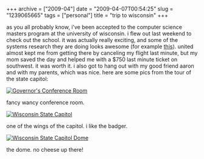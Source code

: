 +++
archive = ["2009-04"]
date = "2009-04-07T00:54:25"
slug = "1239065665"
tags = ["personal"]
title = "trip to wisconsin"
+++

as you all probably know, i've been accepted to the computer science
masters program at the university of wisconsin. i flew out last weekend to
check out the school. it was actually really exciting, and some of the
systems research they are doing looks awesome (for example [this][1]).
united almost kept me from getting there by canceling my flight last
minute, but my mom saved the day and helped me with a $750 last minute
ticket on southwest. it was worth it. i also got to hang out with my good
friend aaron and with my parents, which was nice. here are some pics from
the tour of the state capitol: 

[![Governor's Conference Room][2]][3]

fancy wancy conference room. 

[![Wisconsin State Capitol][4]][5]

one of the wings of the capitol. i like the badger. 

[![Wisconsin State Capitol Dome][6]][7]

the dome. no cheese up there!

[1]: http://pages.cs.wisc.edu/~swift/projects/drivers.html
[2]: http://farm4.static.flickr.com/3411/3417043592_6b446e73e5.jpg
[3]: http://www.flickr.com/photos/28471535@N02/3417043592 (View 'Governor's Conference Room' on Flickr.com)
[4]: http://farm4.static.flickr.com/3646/3417041988_8568d22e02.jpg
[5]: http://www.flickr.com/photos/28471535@N02/3417041988 (View 'Wisconsin State Capitol' on Flickr.com)
[6]: http://farm4.static.flickr.com/3391/3417041244_6207094a0b.jpg
[7]: http://www.flickr.com/photos/28471535@N02/3417041244 (View 'Wisconsin State Capitol Dome' on Flickr.com)

